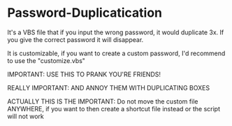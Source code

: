 # Password-Duplicatication

It's a VBS file that if you input the wrong password, it would duplicate 3x. If you give the correct password it will disappear.

It is customizable, if you want to create a custom password, I'd recommend to use the "customize.vbs"

IMPORTANT: USE THIS TO PRANK YOU'RE FRIENDS!

REALLY IMPORTANT: AND ANNOY THEM WITH DUPLICATING BOXES

ACTUALLY THIS IS THE IMPORTANT: Do not move the custom file ANYWHERE, if you want to then create a shortcut file instead or the script will not work
